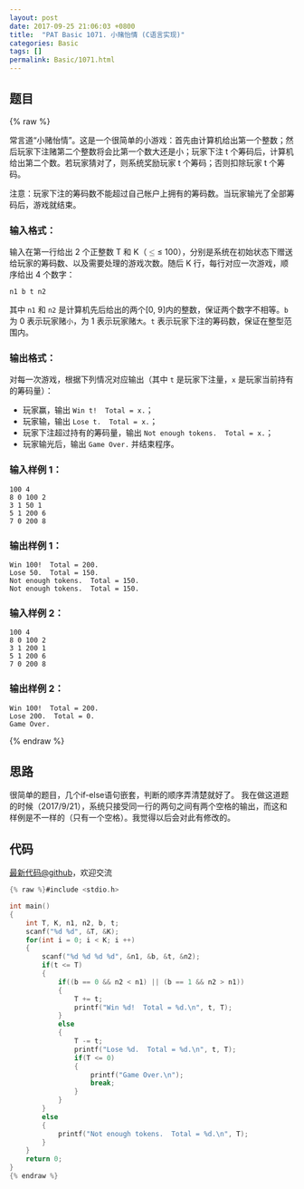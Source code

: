 ```yaml
---
layout: post
date: 2017-09-25 21:06:03 +0800
title:  "PAT Basic 1071. 小赌怡情 (C语言实现)"
categories: Basic
tags: []
permalink: Basic/1071.html
---
```


## 题目

{% raw %}<div class="ques-view"><p>常言道“小赌怡情”。这是一个很简单的小游戏：首先由计算机给出第一个整数；然后玩家下注赌第二个整数将会比第一个数大还是小；玩家下注 t 个筹码后，计算机给出第二个数。若玩家猜对了，则系统奖励玩家 t 个筹码；否则扣除玩家 t 个筹码。</p>
<p>注意：玩家下注的筹码数不能超过自己帐户上拥有的筹码数。当玩家输光了全部筹码后，游戏就结束。</p>
<h3 id="-">输入格式：</h3>
<p>输入在第一行给出 2 个正整数 T 和 K（<span class="katex"><span class="katex-mathml"><math><mrow><mo>≤</mo></mrow>\le</math></span><span aria-hidden="true" class="katex-html"><span class="strut" style="height:0.63597em;"></span><span class="strut bottom" style="height:0.7719400000000001em;vertical-align:-0.13597em;"></span><span class="base textstyle uncramped"><span class="mrel">≤</span></span></span></span> 100），分别是系统在初始状态下赠送给玩家的筹码数、以及需要处理的游戏次数。随后 K 行，每行对应一次游戏，顺序给出 4 个数字：</p>
<pre><code>n1 b t n2
</code></pre><p>其中 <code>n1</code> 和 <code>n2</code> 是计算机先后给出的两个[0, 9]内的整数，保证两个数字不相等。<code>b</code> 为 0 表示玩家赌<code>小</code>，为 1 表示玩家赌<code>大</code>。<code>t</code> 表示玩家下注的筹码数，保证在整型范围内。</p>
<h3 id="-">输出格式：</h3>
<p>对每一次游戏，根据下列情况对应输出（其中 <code>t</code> 是玩家下注量，<code>x</code> 是玩家当前持有的筹码量）：</p>
<ul>
<li>玩家赢，输出 <code>Win t!  Total = x.</code>；</li>
<li>玩家输，输出 <code>Lose t.  Total = x.</code>；</li>
<li>玩家下注超过持有的筹码量，输出 <code>Not enough tokens.  Total = x.</code>；</li>
<li>玩家输光后，输出 <code>Game Over.</code> 并结束程序。</li>
</ul>
<h3 id="-1-">输入样例 1：</h3>
<pre><code class="lang-in">100 4
8 0 100 2
3 1 50 1
5 1 200 6
7 0 200 8
</code></pre>
<h3 id="-1-">输出样例 1：</h3>
<pre><code class="lang-out">Win 100!  Total = 200.
Lose 50.  Total = 150.
Not enough tokens.  Total = 150.
Not enough tokens.  Total = 150.
</code></pre>
<h3 id="-2-">输入样例 2：</h3>
<pre><code class="lang-in">100 4
8 0 100 2
3 1 200 1
5 1 200 6
7 0 200 8
</code></pre>
<h3 id="-2-">输出样例 2：</h3>
<pre><code class="lang-out">Win 100!  Total = 200.
Lose 200.  Total = 0.
Game Over.
</code></pre>
</div>{% endraw %}

## 思路

很简单的题目，几个if-else语句嵌套，判断的顺序弄清楚就好了。
我在做这道题的时候（2017/9/21），系统只接受同一行的两句之间有两个空格的输出，而这和样例是不一样的（只有一个空格）。我觉得以后会对此有修改的。

## 代码

[最新代码@github](https://github.com/OliverLew/PAT/blob/master/PATBasic/1071.c)，欢迎交流
```c
{% raw %}#include <stdio.h>

int main()
{
    int T, K, n1, n2, b, t;
    scanf("%d %d", &T, &K);
    for(int i = 0; i < K; i ++)
    {
        scanf("%d %d %d %d", &n1, &b, &t, &n2);
        if(t <= T)
        {
            if((b == 0 && n2 < n1) || (b == 1 && n2 > n1))
            {
                T += t;
                printf("Win %d!  Total = %d.\n", t, T);
            }
            else
            {
                T -= t;
                printf("Lose %d.  Total = %d.\n", t, T);
                if(T <= 0)
                {
                    printf("Game Over.\n");
                    break;
                }
            }
        }
        else
        {
            printf("Not enough tokens.  Total = %d.\n", T);
        }
    }
    return 0;
}
{% endraw %}
```